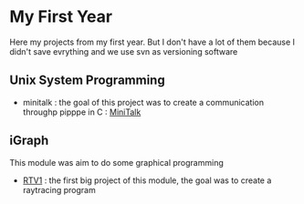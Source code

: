 # My First Year
 Here my projects from my first year. But I don't have a lot of them because I didn't save evrything and we use svn as versioning software

## Unix System Programming
- minitalk : the goal of this project was to create a communication throughp pipppe in C : [MiniTalk](https://github.com/BBR2394/MinitalkTek1)

## iGraph
This module was aim to do some graphical programming
- [RTV1](https://github.com/BBR2394/rtv1) : the first big project of this module, the goal was to create a raytracing program

